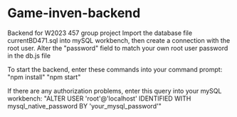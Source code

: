 # Game-inven-backend
Backend for W2023 457 group project
Import the database file currentBD471.sql into mySQL workbench, then create a connection with the root user.
Alter the "password" field to match your own root user password in the db.js file

To start the backend, enter these commands into your command prompt:
"npm install"
"npm start"

If there are any authorization problems, enter this query into your mySQL workbench:
"ALTER USER 'root'@'localhost' IDENTIFIED WITH mysql_native_password BY 'your_mysql_password'"
